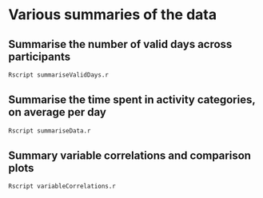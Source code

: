 

# Various summaries of the data



## Summarise the number of valid days across participants


```bash
Rscript summariseValidDays.r
```



## Summarise the time spent in activity categories, on average per day

```bash
Rscript summariseData.r
```


## Summary variable correlations and comparison plots

```bash
Rscript variableCorrelations.r
```
